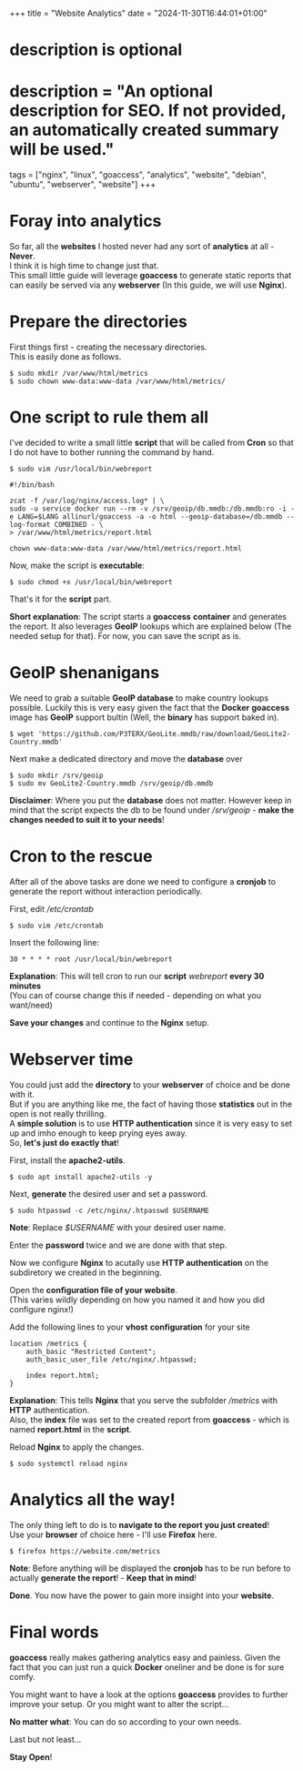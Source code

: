 +++
title = "Website Analytics"
date = "2024-11-30T16:44:01+01:00"

#
# description is optional
#
# description = "An optional description for SEO. If not provided, an automatically created summary will be used."

tags = ["nginx", "linux", "goaccess", "analytics", "website", "debian", "ubuntu", "webserver", "website"]
+++

# Foray into analytics
So far, all the **websites** I hosted never had any sort of **analytics** at all - **Never**.   
I think it is high time to change just that.   
This small little guide will leverage **goaccess** to generate static reports that can easily be served via any **webserver** (In this guide, we will use **Nginx**).

# Prepare the directories
First things first - creating the necessary directories.   
This is easily done as follows.

```shell
$ sudo mkdir /var/www/html/metrics
$ sudo chown www-data:www-data /var/www/html/metrics/
```

# One script to rule them all
I've decided to write a small little **script** that will be called from **Cron** so that I do not have to bother running the command by hand.

```shell
$ sudo vim /usr/local/bin/webreport
```

```shell
#!/bin/bash

zcat -f /var/log/nginx/access.log* | \
sudo -u service docker run --rm -v /srv/geoip/db.mmdb:/db.mmdb:ro -i -e LANG=$LANG allinurl/goaccess -a -o html --geoip-database=/db.mmdb --log-format COMBINED - \
> /var/www/html/metrics/report.html

chown www-data:www-data /var/www/html/metrics/report.html
```

Now, make the script is **executable**:

```shell
$ sudo chmod +x /usr/local/bin/webreport
```

That's it for the **script** part.

**Short explanation**:
The script starts a **goaccess** **container** and generates the report. It also leverages **GeoIP** lookups which are explained below (The needed setup for that). For now, you can save the script as is.

# GeoIP shenanigans
We need to grab a suitable **GeoIP database** to make country lookups possible. Luckily this is very easy given the fact that the **Docker** **goaccess** image has **GeoIP** support bultin (Well, the **binary** has support baked in).

```shell
$ wget 'https://github.com/P3TERX/GeoLite.mmdb/raw/download/GeoLite2-Country.mmdb'
```

Next make a dedicated directory and move the **database** over

```shell
$ sudo mkdir /srv/geoip
$ sudo mv GeoLite2-Country.mmdb /srv/geoip/db.mmdb
```

**Disclaimer**: Where you put the **database** does not matter. However keep in mind that the script expects the db to be found under */srv/geoip* - **make the changes needed to suit it to your needs**!

# Cron to the rescue
After all of the above tasks are done we need to configure a **cronjob** to generate the report without interaction periodically.

First, edit */etc/crontab*

```shell
$ sudo vim /etc/crontab
```

Insert the following line:

```shell
30 * * * * root /usr/local/bin/webreport
```

**Explanation**: This will tell cron to run our **script** *webreport* **every 30 minutes**   
(You can of course change this if needed - depending on what you want/need)

**Save your changes** and continue to the **Nginx** setup.

# Webserver time
You could just add the **directory** to your **webserver** of choice and be done with it.     
But if you are anything like me, the fact of having those **statistics** out in the open is not really thrilling.   
A **simple solution** is to use **HTTP authentication** since it is very easy to set up and imho enough to keep prying eyes away.   
So, **let's just do exactly that**!

First, install the **apache2-utils**.
```shell
$ sudo apt install apache2-utils -y
```

Next, **generate** the desired user and set a password.
```shell
$ sudo htpasswd -c /etc/nginx/.htpasswd $USERNAME
```

**Note**: Replace *$USERNAME* with your desired user name.

Enter the **password** twice and we are done with that step.

Now we configure **Nginx** to acutally use **HTTP authentication** on the subdiretory we created in the beginning.

Open the **configuration file of your website**.   
(This varies wildly depending on how you named it and how you did configure nginx!)

Add the following lines to your **vhost** **configuration** for your site

```shell
location /metrics {
    auth_basic "Restricted Content";
    auth_basic_user_file /etc/nginx/.htpasswd;

    index report.html;
}
```

**Explanation**: This tells **Nginx** that you serve the subfolder */metrics* with **HTTP** authentication.    
Also, the **index** file was set to the created report from **goaccess** - which is named **report.html** in the **script**.

Reload **Nginx** to apply the changes.
```shell
$ sudo systemctl reload nginx
```

# Analytics all the way!
The only thing left to do is to **navigate to the report you just created**!   
Use your **browser** of choice here - I'll use **Firefox** here.

```shell
$ firefox https://website.com/metrics
```

**Note**: Before anything will be displayed the **cronjob** has to be run before to actually **generate the report**! - **Keep that in mind**!

**Done**. You now have the power to gain more insight into your **website**.

# Final words
**goaccess** really makes gathering analytics easy and painless. Given the fact that you can just run a quick **Docker** oneliner and be done is for sure comfy.

You might want to have a look at the options **goaccess** provides to further improve your setup. Or you might want to alter the script...

**No matter what**: You can do so according to your own needs.

Last but not least...

**Stay Open**!